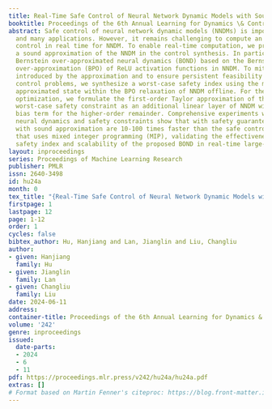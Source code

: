 ```yaml
---
title: Real-Time Safe Control of Neural Network Dynamic Models with Sound Approximation
booktitle: Proceedings of the 6th Annual Learning for Dynamics \& Control Conference
abstract: Safe control of neural network dynamic models (NNDMs) is important to robotics
  and many applications. However, it remains challenging to compute an optimal safe
  control in real time for NNDM. To enable real-time computation, we propose to use
  a sound approximation of the NNDM in the control synthesis. In particular, we propose
  Bernstein over-approximated neural dynamics (BOND) based on the Bernstein polynomial
  over-approximation (BPO) of ReLU activation functions in NNDM. To mitigate the errors
  introduced by the approximation and to ensure persistent feasibility of the safe
  control problems, we synthesize a worst-case safety index using the most unsafe
  approximated state within the BPO relaxation of NNDM offline. For the online real-time
  optimization, we formulate the first-order Taylor approximation of the nonlinear
  worst-case safety constraint as an additional linear layer of NNDM with the l2 bounded
  bias term for the higher-order remainder. Comprehensive experiments with different
  neural dynamics and safety constraints show that with safety guaranteed, our NNDMs
  with sound approximation are 10-100 times faster than the safe control baseline
  that uses mixed integer programming (MIP), validating the effectiveness of the worst-case
  safety index and scalability of the proposed BOND in real-time large-scale settings.
layout: inproceedings
series: Proceedings of Machine Learning Research
publisher: PMLR
issn: 2640-3498
id: hu24a
month: 0
tex_title: "{Real-Time Safe Control of Neural Network Dynamic Models with Sound Approximation}"
firstpage: 1
lastpage: 12
page: 1-12
order: 1
cycles: false
bibtex_author: Hu, Hanjiang and Lan, Jianglin and Liu, Changliu
author:
- given: Hanjiang
  family: Hu
- given: Jianglin
  family: Lan
- given: Changliu
  family: Liu
date: 2024-06-11
address:
container-title: Proceedings of the 6th Annual Learning for Dynamics & Control Conference
volume: '242'
genre: inproceedings
issued:
  date-parts:
  - 2024
  - 6
  - 11
pdf: https://proceedings.mlr.press/v242/hu24a/hu24a.pdf
extras: []
# Format based on Martin Fenner's citeproc: https://blog.front-matter.io/posts/citeproc-yaml-for-bibliographies/
---
```

